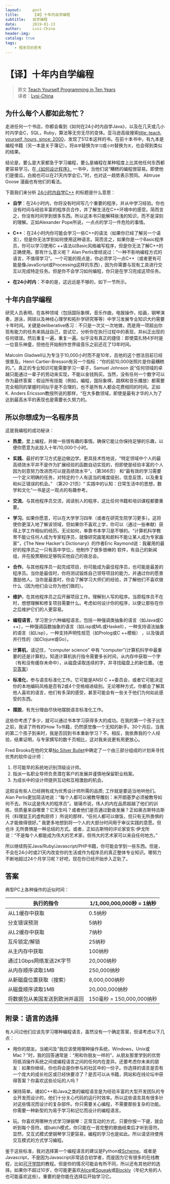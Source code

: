 ```yaml
---
layout:     post
title:      【译】十年内自学编程
subtitle:   自学编程
date:       2019-01-13
author:     Lvsi-China
header-img: 
catalog: true
tags:
    - 程序员的思考
---
```


# 【译】十年内自学编程

> 原文 [Teach Yourself Programming in Ten Years](http://www.norvig.com/21-days.html)<br/>
> 译者：[Lvsi-China](https://github.com/Lvsi-China)

## 为什么每个人都如此匆忙？
走进任何一个书店，你都会看到《如何在24小时内自学Java》，以及在几天或几小时内学会C，SQL，Ruby，算法等无穷无尽的变体。亚马逊高级搜索[title: teach, yourself, hours, since: 2000](http://www.amazon.com/gp/search/ref=sr_adv_b/?search-alias=stripbooks&unfiltered=1&field-keywords=&field-author=&field-title=teach+yourself+hours&field-isbn=&field-publisher=&node=&field-p_n_condition-type=&field-feature_browse-bin=&field-subject=&field-language=&field-dateop=After&field-datemod=&field-dateyear=2000&sort=relevanceexprank&Adv-Srch-Books-Submit.x=16&Adv-Srch-Books-Submit.y=5)，发现了512本这样的书。在前十本书中，有九本是编程书籍（另一本是关于簿记）。将```自学```替换为```学习```或```小时```替换为```天```，也会得到类似的结果。

结论是，要么是大家都急于学习编程，要么是编程在某种程度上比其他任何东西都更容易学习。在[《如何设计程序》](http://www.ccs.neu.edu/home/matthias/HtDP2e/index.html) 一书中，当他们说“糟糕的编程很容易。即使他们是傻瓜，白痴也可以在21天内学会它。”时，也对这一趋势表示赞同。 Abtruse Goose 漫画也有他们的看法。

下面我们来分析 [24小时内自学C++](https://www.amazon.com/Sams-Teach-Yourself-Hours-5th/dp/0672333317/ref=sr_1_6?s=books&ie=UTF8&qid=1412708443&sr=1-6&keywords=learn+c%2B%2B+days) 的标题是什么意思：

- **自学**：在24小时内，你将没有时间写几个重要的程序，并从中学习经验。你也没有时间与经验丰富的程序员合作，并了解生活在C++环境中的感受。简而言之，你没有时间学到很多东西。所以这本书只能解释肤浅的知识，而不是深刻的理解。正如Alexander Pope所说，一点点的学习一件危险的事情。

- **C++**：在24小时内你可能会学习一些C++的语法（如果你已经了解另一个语言），但是你无法学到如何使用这种语言。简而言之，如果你是一个Basic程序员，你可以学习使用C ++语法以Basic风格编写程序，但是你无法了解C++的正确使用。那有什么意义呢？ Alan Perlis曾经说过：“一种不影响编程方式的语言，不值得学习”。一个可能的观点是，你必须学习一点C++（或者更有可能是像JavaScript或Processing这样的东西），因为你需要与现有工具进行交互以完成特定任务。但是你不会学习如何编程，你只是在学习完成这项任务。

- **在24小时内**：不幸的是，这远远是不够的，如下一节所示。

## 十年内自学编程

研究人员表明，在各种领域（包括国际象棋，音乐作曲，电报操作，绘画，钢琴演奏，游泳，网球以及神经心理学和拓扑学研究等等）中学习发展专业知识大约需要十年时间。关键是deliberative练习：不只是一次又一次地做，而是用一项超出你现有能力的任务来挑战自己，尝试它，分析你在执行过程中的表现，并纠正出现的任何错误。然后重复一遍，重复一遍。似乎没有真正的捷径：即使莫扎特4岁时是一位音乐神童，但他在开始制作世界级音乐之前还花了13年时间。

Malcolm Gladwell认为专注于10,000小时而不是10年，且他的这个想法目前已经很普及。Henri Cartier-Bresson有另一个指标：“你的前10,000张照片是你最糟糕的。”。真正的专业知识可能需要学习一辈子，Samuel Johnson 说“任何领域的卓越只能通过一辈子的劳动来实现，不能以金钱购买。当然，没有任何一个数字可以作为最终答案：假设所有技能（例如，编程，国际象棋，跳棋和音乐播放）都需要完全相同的掌握时间似乎是不合理的，也不是所有人都会花费相同的时间。正如 K. Anders Ericsson教授所说的那样，“在大多数领域，即使是最有才华的人为了达到最高水平的表现也是需要长久努力的。

## 所以你想成为一名程序员

这是我编程的成功秘诀：

- **热爱**。爱上编程，并做一些很有趣的事情。确保它能让你保持足够的乐趣，以便你愿意为此投入十年/10,000个小时。

- **实践**。最好的学习方式是边做边学。更具技术性地说，“特定领域中个人的最高绩效水平并不是作为扩展经验的函数自动实现的，但即使是经验丰富的个人因为刻意努力改进而可以提高绩效水平“。（第366页） 和“最有效的学习需要一个定义明确的任务，对特定的个人有适当的难度级别，信息反馈，以及重复和纠正错误的机会。” （第20-21页）“ 实践中的认知：日常生活中的思想，数学和文化”一书是这一观点的有趣参考。

- **交流**。与其他程序员交流，阅读别人的程序，这比任何书籍和培训课程都要重要。

- **学习**。如果你愿意，可以在大学学习四年（或者在研究生院学习更多）。这将使你更深入地了解该领域，但如果你不喜欢上学，你可以（通过一些奉献）获得上学工作相似的经历。无论如何，单靠书本学习是不够的。“计算机科学教育不能让任何人成为专家程序员，就像研究画笔和颜料不能让某人成为专家画家”，《The New Hacker's Dictionary》的作者Eric Raymond说：我雇用的最好的程序员之一只有高中学位;，他制作了很多很棒的 软件，有自己的新闻组，并在股票期权足够购买他自己的夜总会。

- **合作**。与其他程序员一起完成项目，你可能成为最佳程序员，也可能是最差的程序员。当你是最佳时，你将测试锻炼自己领导项目的能力，并通过你的愿景激励他人。当你是最差时，你会了解学习大师们的经验，并了解他们不喜欢做什么（因为他们会让你为他们做的）。

- **维护**。在其他程序员之后开展项目工作。理解别人写的程序。当原程序员不在时，想想理解和修复项目需要什么。考虑如何设计你的程序，以便让那些在你之后维护它们的人更容易。

- **编程语言**，学习至少六种编程语言。包括一种强调类抽象的语言（如Java或C ++），一种强调函数抽象的语言（如Lisp或ML或Haskell），一种支持语法抽象的语言（如Lisp），一种支持声明性规范（如Prolog或C ++模板） ，以及强调并行性的（如Clojure或Go）。

- **计算机**，请记住，“computer science” 中有 “computer”(计算机科学中最重要的还是计算机)。知道计算机执行指令需要多长时间，从内存中获取一个字（有和没有缓存未命中），从磁盘读取连续的字，并寻找磁盘上的新位置。（[参见答案](#answer)）

- **标准化**，参与语言标准化工作。它可能是ANSI C ++委员会，或者它可能决定你的本地编码风格是否有2或4个空格缩进级别。无论哪种方式，你都会了解其他人喜欢的语言，他们有多深的感受，甚至可能会有一些关于他们为何如此感受的东西。

- **摆脱**，有充分理由尽快地摆脱语言标准化工作。

这些你考虑了多少，就可以通过书本学习获得多大的成功。在我的第一个孩子出生之前，我读了所有的How To书籍，仍然感觉像一个无知的新手。30个月后，当我的第二个孩子到来时，我是否回到书本重新学习？不。相反，我依靠我的个人经验，结果证明，与专家撰写的数千页相比，这对我来说更有用更放心。

Fred Brooks在他的文章[No Silver Bullet](https://en.wikipedia.org/wiki/No_Silver_Bullet)中确定了一个由三部分组成的计划来寻找优秀的软件设计师：

1. 尽可能早的系统地识别顶级设计师。
2. 指派一名职业导师负责潜在客户的发展并谨慎地保留职业档案。
3. 为成长中的设计师提供互动和互相激励的机会。

这假设有些人已经拥有成为优秀设计师所需的品质; 工作就是要适当地哄他们。 Alan Perlis更加简洁地说：“每个人都可以被教导雕刻：米开朗基罗必须被教导如何不去。所以这是伟大的程序员”。玻璃市说，伟人的内在品质超越了他们的训练。但质量来自哪里？它天生吗？或者他们是否通过勤奋发展？正如奥古斯特古斯托（料理鼠王的虚构厨师 ）所说的那样，“任何人都可以做饭，但只有无所畏惧的人才能做得很好。” 我更多地想到将一个人的大部分时间用于审议实践的意愿。但也许 无所畏惧是一种总结的方式。或者，正如古斯特的评论家安东·伊戈所说：“不是每个人都能成为伟大的艺术家，但伟大的艺术家可以来自任何地方。”

所以继续购买Java/Ruby/Javascript/PHP书籍，你可能会学到一些东西。但是，不会在24小时或21天内改变你的生活或作为程序员的真正整体专业知识。哪努力不断地超过24个月学习呢？好吧，现在你已经开始步入正轨了。

## <span id="answer">答案</span>

典型PC上各种操作的近似时间：

| 执行的指令 | 1/1,000,000,000秒 = 1纳秒 |
| --- | --- |
| 从L1缓存中获取 | 0.5纳秒 |
| 分支错误预测 | 5纳秒 |
| 从L2缓存中获取 | 7纳秒 |
| 互斥锁定/解锁 | 25纳秒 |
| 从主内存中获取 | 100纳秒 |
| 通过1Gbps网络发送2K字节 | 20,000纳秒 |
| 从内存顺序读取1MB | 250,000纳秒 |
| 从新磁盘位置获取（搜索） | 8,000,000纳秒 |
| 从磁盘顺序读取1MB | 20,000,000纳秒 |
| 将数据包从美国发送到欧洲并返回 | 150毫秒 = 150,000,000纳秒 |

## 附录：语言的选择

有人问过他们应该先学习哪种编程语言，虽然没有一个确定答案，但请考虑以下几点：

- 用你的朋友。当被问及“我应该使用哪种操作系统，Windows，Unix或Mac？”时，我的回答通常是：“用和你朋友一样的”，从朋友那里学到的优势将抵消操作系统之间或编程语言之间的任何内在差异。还要考虑你未来的朋友：如果你继续，你也将会是你参与的社区中的一份子。你选择的语言是否有一个庞大的成长社区或已经快要凉了？是否可以从书籍，网站和在线论坛中获得答案？你喜欢这些论坛的人吗？

- 保持简单。诸如C++和Java之类的编程语言是为经验丰富的大型开发团队的专业开发而设计的，他们十分关心代码的运行时效率。所以这些语言具有很多针对这些情况而设计的复杂部件。你只需要关心编程，不需要那些复杂的功能。你需要一种新型的为易于学习和记忆而设计的编程语言。

- 玩。你喜欢用哪种方式学习弹钢琴：正常互动的方式，只要你按一下键，就会听到每个音符。或batch模式，你只能在一首完整的歌曲结束后才听到音符。显然，交互式模式使钢琴学习更容易，编程的学习也是如此。所以请坚持使用交互模式的方式学习编程。

鉴于这些标准，我对选择第一个编程语言的建议是Python或[Scheme](https://schemers.org/)。或者是Javascript，不是因为Javascript非常适合初学者，而是因为它有很多的在线教程，比如[可汗学院](https://www.khanacademy.org/computing/cs/programming)的教程。但是你的情况可能会有所不同，所以还有其他好的选择。如果你不超过10岁，你可能更喜欢[Alice](http://alice.org/)或[Squeak](http://www.squeak.org/)或[Blockly](https://blockly-demo.appspot.com/static/apps/index.html)（年纪大些的人也可能喜欢这些）。重要的是你能在选择后开始学习它。

